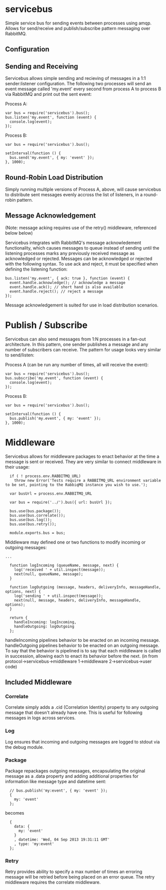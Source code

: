 # servicebus

  Simple service bus for sending events between processes using amqp. Allows for send/receive and publish/subscribe pattern messaging over RabbitMQ.  

## Configuration

## Sending and Receiving

  Servicebus allows simple sending and recieving of messages in a 1:1 sender:listener configuration. The following two processes will send an event message called 'my.event' every second from process A to process B via RabbitMQ and print out the sent event:

  Process A:
    
    var bus = require('servicebus').bus();
    bus.listen('my.event', function (event) {
      console.log(event);
    });

  Process B:
    
    var bus = require('servicebus').bus();
    
    setInterval(function () {
      bus.send('my.event', { my: 'event' });
    }, 1000);
  
## Round-Robin Load Distribution

  Simply running multiple versions of Process A, above, will cause servicebus to distribute sent messages evenly accross the list of listeners, in a round-robin pattern. 

## Message Acknowledgement

  (Note: message acking requires use of the retry() middleware, referenced below below)

  Servicebus integrates with RabbitMQ's message acknowledement functionality, which causes messages to queue instead of sending until the listening processes marks any previously received message as acknowledged or rejected. Messages can be acknowledged or rejected with the following syntax. To use ack and reject, it must be specified when defining the listening function: 

    bus.listen('my.event', { ack: true }, function (event) {
      event.handle.acknowledge(); // acknowledge a message
      event.handle.ack(); // short hand is also available
      event.handle.reject(); // reject a message
    });

  Message acknowledgement is suited for use in load distribution scenarios. 

# Publish / Subscribe

  Servicebus can also send messages from 1:N processes in a fan-out architecture. In this pattern, one sender publishes a message and any number of subscribers can receive. The pattern for usage looks very similar to send/listen:

  Process A (can be run any number of times, all will receive the event):
    
    var bus = require('servicebus').bus();
    bus.subscribe('my.event', function (event) {
      console.log(event);
    });

  Process B:
    
    var bus = require('servicebus').bus();
    
    setInterval(function () {
      bus.publish('my.event', { my: 'event' });
    }, 1000);

# Middleware

Servicebus allows for middleware packages to enact behavior at the time a message is sent or received. They are very similar to connect middleware in their usage: 

```
  if ( ! process.env.RABBITMQ_URL)
    throw new Error('Tests require a RABBITMQ_URL environment variable to be set, pointing to the RabbiqMQ instance you wish to use.');

  var busUrl = process.env.RABBITMQ_URL

  var bus = require('../').bus({ url: busUrl });

  bus.use(bus.package());
  bus.use(bus.correlate());
  bus.use(bus.log());
  bus.use(bus.retry());

  module.exports.bus = bus;
```

 Middleware may defined one or two functions to modify incoming or outgoing messages:

```
...

  function logIncoming (queueName, message, next) {
    log('received ' + util.inspect(message));
    next(null, queueName, message);
  }

  function logOutgoing (message, headers, deliveryInfo, messageHandle, options, next) {    
    log('sending ' + util.inspect(message));
    next(null, message, headers, deliveryInfo, messageHandle, options);
  }

  return {
    handleIncoming: logIncoming,
    handleOutgoing: logOutgoing
  };
```

handleIncoming pipelines behavior to be enacted on an incoming message. handleOutgoing pipelines behavior to be enacted on an outgoing message. To say that the behavior is pipelined is to say that each middleware is called in succession, allowing each to enact its behavior before the next. (in from protocol->servicebus->middleware 1->middleware 2->servicebus->user code)

## Included Middleware

### Correlate

Correlate simply adds a .cid (Correlation Identity) property to any outgoing message that doesn't already have one. This is useful for following messages in logs across services.

### Log

Log ensures that incoming and outgoing messages are logged to stdout via the debug module.

### Package

Package repackages outgoing messages, encapsulating the original message as a .data property and adding additional properties for information like message type and datetime sent: 

```
  // bus.publish('my:event', { my: 'event' });
  {
    my: 'event'
  };
```
becomes
```
  {
    data: {
      my: 'event'
    }
    , datetime: 'Wed, 04 Sep 2013 19:31:11 GMT'
    , type: 'my:event'
  };
```

### Retry

Retry provides ability to specify a max number of times an erroring message will be retried before being placed on an error queue. The retry middleware requires the correlate middleware. 
